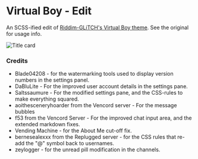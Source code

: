 # Virtual Boy - Edit

An SCSS-ified edit of [Riddim-GLiTCH's Virtual Boy theme](https://github.com/Riddim-GLiTCH/Virtual-Boy). See the original for usage info.

![Title card](https://github.com/Riddim-GLiTCH/Virtual-Boy/assets/87764384/ad1ed967-2cee-479c-a4b2-b781fe531494)

### Credits 
- Blade04208 - for the watermarking tools used to display version numbers in the settings panel.
- DaBluLite - For the improved user account details in the settings pane.
- Saltssaumure - For the modified settings pane, and the CSS-rules to make everything squared.
- aoithesceneryhoarder from the Vencord server - For the message bubbles
- f53 from the Vencord Server - For the improved chat input area, and the extended markdown fixes.
- Vending Machine - for the About Me cut-off fix.
- bernesealexxx from the Replugged server - for the CSS rules that re-add the "@" symbol back to usernames.
- zeylogger - for the unread pill modification in the channels.